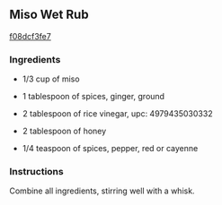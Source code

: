 ## Miso Wet Rub

[f08dcf3fe7](http://www.myrecipes.com/recipe/miso-wet-rub)

### Ingredients

 - 1/3 cup of miso

 - 1 tablespoon of spices, ginger, ground

 - 2 tablespoon of rice vinegar, upc: 4979435030332

 - 2 tablespoon of honey

 - 1/4 teaspoon of spices, pepper, red or cayenne

### Instructions

Combine all ingredients, stirring well with a whisk.